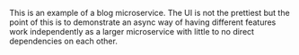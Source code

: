 This is an example of a blog microservice.
The UI is not the prettiest but the point of this is to demonstrate
an async way of having different features work independently as a larger
microservice with little to no direct dependencies on each other.
